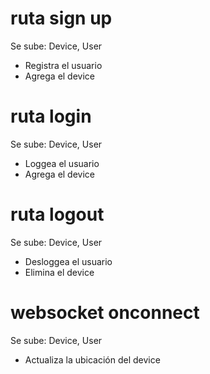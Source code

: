 # ruta sign up

Se sube: Device, User
- Registra el usuario
- Agrega el device

# ruta login

Se sube: Device, User
- Loggea el usuario
- Agrega el device

# ruta logout

Se sube: Device, User
- Desloggea el usuario
- Elimina el device

# websocket onconnect

Se sube: Device, User
- Actualiza la ubicación del device